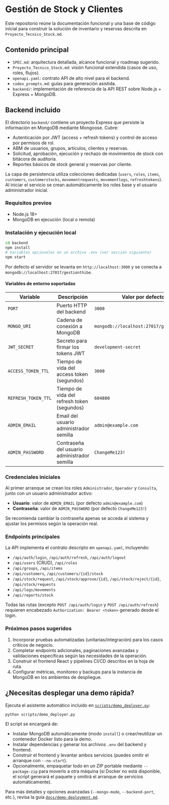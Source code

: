 # Gestión de Stock y Clientes

Este repositorio reúne la documentación funcional y una base de código inicial para construir la solución de inventario y reservas descrita en `Proyecto_Tecnico_Stock.md`.

## Contenido principal

- `SPEC.md`: arquitectura detallada, alcance funcional y roadmap sugerido.
- `Proyecto_Tecnico_Stock.md`: visión funcional extendida (casos de uso, roles, flujos).
- `openapi.yaml`: contrato API de alto nivel para el backend.
- `codex_prompts.md`: guías para generación asistida.
- `backend/`: implementación de referencia de la API REST sobre Node.js + Express + MongoDB.

## Backend incluido

El directorio `backend/` contiene un proyecto Express que persiste la información en MongoDB mediante Mongoose. Cubre:

- Autenticación por JWT (access + refresh tokens) y control de acceso por permisos de rol.
- ABM de usuarios, grupos, artículos, clientes y reservas.
- Solicitud, aprobación, ejecución y rechazo de movimientos de stock con bitácora de auditoría.
- Reportes básicos de stock general y reservas por cliente.

La capa de persistencia utiliza colecciones dedicadas (`users`, `roles`, `items`, `customers`, `customerstocks`, `movementrequests`, `movementlogs`, `refreshtokens`). Al iniciar el servicio se crean automáticamente los roles base y el usuario administrador inicial.

### Requisitos previos

- Node.js 18+
- MongoDB en ejecución (local o remota)

### Instalación y ejecución local

```bash
cd backend
npm install
# Variables opcionales en un archivo .env (ver sección siguiente)
npm start
```

Por defecto el servidor se levanta en `http://localhost:3000` y se conecta a `mongodb://localhost:27017/gestionthibe`.

#### Variables de entorno soportadas

| Variable | Descripción | Valor por defecto |
|----------|-------------|-------------------|
| `PORT` | Puerto HTTP del backend | `3000` |
| `MONGO_URI` | Cadena de conexión a MongoDB | `mongodb://localhost:27017/gestionthibe` |
| `JWT_SECRET` | Secreto para firmar los tokens JWT | `development-secret` |
| `ACCESS_TOKEN_TTL` | Tiempo de vida del access token (segundos) | `3600` |
| `REFRESH_TOKEN_TTL` | Tiempo de vida del refresh token (segundos) | `604800` |
| `ADMIN_EMAIL` | Email del usuario administrador semilla | `admin@example.com` |
| `ADMIN_PASSWORD` | Contraseña del usuario administrador semilla | `ChangeMe123!` |

### Credenciales iniciales

Al primer arranque se crean los roles `Administrador`, `Operador` y `Consulta`, junto con un usuario administrador activo:

- **Usuario**: valor de `ADMIN_EMAIL` (por defecto `admin@example.com`)
- **Contraseña**: valor de `ADMIN_PASSWORD` (por defecto `ChangeMe123!`)

Se recomienda cambiar la contraseña apenas se acceda al sistema y ajustar los permisos según la operación real.

### Endpoints principales

La API implementa el contrato descripto en `openapi.yaml`, incluyendo:

- `/api/auth/login`, `/api/auth/refresh`, `/api/auth/logout`
- `/api/users` (CRUD), `/api/roles`
- `/api/groups`, `/api/items`
- `/api/customers`, `/api/customers/{id}/stock`
- `/api/stock/request`, `/api/stock/approve/{id}`, `/api/stock/reject/{id}`, `/api/stock/requests`
- `/api/logs/movements`
- `/api/reports/stock`

Todas las rutas (excepto `POST /api/auth/login` y `POST /api/auth/refresh`) requieren encabezado `Authorization: Bearer <token>` generado desde el login.

### Próximos pasos sugeridos

1. Incorporar pruebas automatizadas (unitarias/integración) para los casos críticos de negocio.
2. Completar endpoints adicionales, paginaciones avanzadas y validaciones específicas según las necesidades de la operación.
3. Construir el frontend React y pipelines CI/CD descritos en la hoja de ruta.
4. Configurar métricas, monitoreo y backups para la instancia de MongoDB en los ambientes de despliegue.

## ¿Necesitas desplegar una demo rápida?

Ejecuta el asistente automático incluido en [`scripts/demo_deployer.py`](scripts/demo_deployer.py):

```bash
python scripts/demo_deployer.py
```

El script se encargará de:

- Instalar MongoDB automáticamente (modo `install`) o crear/reutilizar un contenedor Docker listo para la demo.
- Instalar dependencias y generar los archivos `.env` del backend y frontend.
- Construir el frontend y levantar ambos servicios (puedes omitir el arranque con `--no-start`).
- Opcionalmente, empaquetar todo en un ZIP portable mediante `--package-zip` para moverlo a otra máquina (si Docker no está
  disponible, el script generará el paquete y omitirá el arranque de servicios automáticamente).

Para más detalles y opciones avanzadas (`--mongo-mode`, `--backend-port`, etc.), revisa la guía [`docs/demo-deployment.md`](docs/demo-deployment.md).
